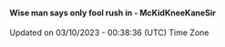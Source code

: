 #### Wise man says only fool rush in - McKidKneeKaneSir
Updated on 03/10/2023 - 00:38:36 (UTC) Time Zone
